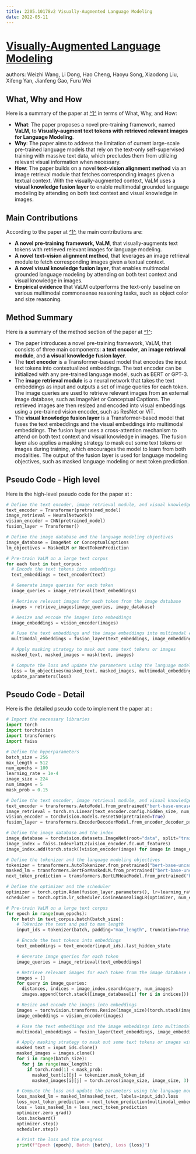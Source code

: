 ```yaml
---
title: 2205.10178v2 Visually-Augmented Language Modeling
date: 2022-05-11
---
```


# [Visually-Augmented Language Modeling](http://arxiv.org/abs/2205.10178v2)

authors: Weizhi Wang, Li Dong, Hao Cheng, Haoyu Song, Xiaodong Liu, Xifeng Yan, Jianfeng Gao, Furu Wei


## What, Why and How

[1]: https://arxiv.org/abs/2205.10178 "[2205.10178] Visually-Augmented Language Modeling - arXiv.org"
[2]: https://arxiv.org/pdf/2205.10178v2 "VISUALLY-AUGMENTED LANGUAGE MODELING - arXiv.org"
[3]: http://export.arxiv.org/abs/2110.10178 "[2110.10178] Repulsive Black Holes and Higher-Derivatives"

Here is a summary of the paper at [^1^][2] in terms of What, Why, and How:

- **What**: The paper proposes a novel pre-training framework, named **VaLM**, to **Visually-augment text tokens with retrieved relevant images for Language Modeling**.
- **Why**: The paper aims to address the limitation of current large-scale pre-trained language models that rely on the text-only self-supervised training with massive text data, which precludes them from utilizing relevant visual information when necessary.
- **How**: The paper builds on a novel **text-vision alignment method** via an image retrieval module that fetches corresponding images given a textual context. With the visually-augmented context, VaLM uses a **visual knowledge fusion layer** to enable multimodal grounded language modeling by attending on both text context and visual knowledge in images.

## Main Contributions

[1]: https://arxiv.org/abs/2205.10178 "[2205.10178] Visually-Augmented Language Modeling - arXiv.org"
[2]: https://arxiv.org/pdf/2205.10178v2 "VISUALLY-AUGMENTED LANGUAGE MODELING - arXiv.org"
[3]: http://export.arxiv.org/abs/2110.10178 "[2110.10178] Repulsive Black Holes and Higher-Derivatives"

According to the paper at [^1^][2], the main contributions are:

- **A novel pre-training framework, VaLM**, that visually-augments text tokens with retrieved relevant images for language modeling.
- **A novel text-vision alignment method**, that leverages an image retrieval module to fetch corresponding images given a textual context.
- **A novel visual knowledge fusion layer**, that enables multimodal grounded language modeling by attending on both text context and visual knowledge in images.
- **Empirical evidence** that VaLM outperforms the text-only baseline on various multimodal commonsense reasoning tasks, such as object color and size reasoning.

## Method Summary

[1]: https://arxiv.org/abs/2205.10178 "[2205.10178] Visually-Augmented Language Modeling - arXiv.org"
[2]: https://arxiv.org/pdf/2205.10178v2 "VISUALLY-AUGMENTED LANGUAGE MODELING - arXiv.org"
[3]: http://export.arxiv.org/abs/2110.10178 "[2110.10178] Repulsive Black Holes and Higher-Derivatives"

Here is a summary of the method section of the paper at [^1^][2]:

- The paper introduces a novel pre-training framework, VaLM, that consists of three main components: **a text encoder**, **an image retrieval module**, and **a visual knowledge fusion layer**.
- The **text encoder** is a Transformer-based model that encodes the input text tokens into contextualized embeddings. The text encoder can be initialized with any pre-trained language model, such as BERT or GPT-3.
- The **image retrieval module** is a neural network that takes the text embeddings as input and outputs a set of image queries for each token. The image queries are used to retrieve relevant images from an external image database, such as ImageNet or Conceptual Captions. The retrieved images are then resized and encoded into visual embeddings using a pre-trained vision encoder, such as ResNet or ViT.
- The **visual knowledge fusion layer** is a Transformer-based model that fuses the text embeddings and the visual embeddings into multimodal embeddings. The fusion layer uses a cross-attention mechanism to attend on both text context and visual knowledge in images. The fusion layer also applies a masking strategy to mask out some text tokens or images during training, which encourages the model to learn from both modalities. The output of the fusion layer is used for language modeling objectives, such as masked language modeling or next token prediction.

## Pseudo Code - High level

Here is the high-level pseudo code for the paper at :

```python
# Define the text encoder, image retrieval module, and visual knowledge fusion layer
text_encoder = Transformer(pretrained_model)
image_retrieval = NeuralNetwork()
vision_encoder = CNN(pretrained_model)
fusion_layer = Transformer()

# Define the image database and the language modeling objectives
image_database = ImageNet or ConceptualCaptions
lm_objectives = MaskedLM or NextTokenPrediction

# Pre-train VaLM on a large text corpus
for each text in text_corpus:
  # Encode the text tokens into embeddings
  text_embeddings = text_encoder(text)

  # Generate image queries for each token
  image_queries = image_retrieval(text_embeddings)

  # Retrieve relevant images for each token from the image database
  images = retrieve_images(image_queries, image_database)

  # Resize and encode the images into embeddings
  image_embeddings = vision_encoder(images)

  # Fuse the text embeddings and the image embeddings into multimodal embeddings
  multimodal_embeddings = fusion_layer(text_embeddings, image_embeddings)

  # Apply masking strategy to mask out some text tokens or images
  masked_text, masked_images = mask(text, images)

  # Compute the loss and update the parameters using the language modeling objectives
  loss = lm_objectives(masked_text, masked_images, multimodal_embeddings)
  update_parameters(loss)
```

## Pseudo Code - Detail

Here is the detailed pseudo code to implement the paper at :

```python
# Import the necessary libraries
import torch
import torchvision
import transformers
import faiss

# Define the hyperparameters
batch_size = 256
max_length = 512
num_epochs = 100
learning_rate = 1e-4
image_size = 224
num_images = 5
mask_prob = 0.15

# Define the text encoder, image retrieval module, and visual knowledge fusion layer
text_encoder = transformers.AutoModel.from_pretrained("bert-base-uncased")
image_retrieval = torch.nn.Linear(text_encoder.config.hidden_size, num_images)
vision_encoder = torchvision.models.resnet50(pretrained=True)
fusion_layer = transformers.EncoderDecoderModel.from_encoder_decoder_pretrained("bert-base-uncased", "bert-base-uncased")

# Define the image database and the index
image_database = torchvision.datasets.ImageNet(root="data", split="train", transform=torchvision.transforms.ToTensor())
image_index = faiss.IndexFlatL2(vision_encoder.fc.out_features)
image_index.add(torch.stack([vision_encoder(image) for image in image_database]))

# Define the tokenizer and the language modeling objectives
tokenizer = transformers.AutoTokenizer.from_pretrained("bert-base-uncased")
masked_lm = transformers.BertForMaskedLM.from_pretrained("bert-base-uncased")
next_token_prediction = transformers.BertLMHeadModel.from_pretrained("bert-base-uncased")

# Define the optimizer and the scheduler
optimizer = torch.optim.Adam(fusion_layer.parameters(), lr=learning_rate)
scheduler = torch.optim.lr_scheduler.CosineAnnealingLR(optimizer, num_epochs)

# Pre-train VaLM on a large text corpus
for epoch in range(num_epochs):
  for batch in text_corpus.batch(batch_size):
    # Tokenize the text and pad to max length
    input_ids = tokenizer(batch, padding="max_length", truncation=True, max_length=max_length, return_tensors="pt").input_ids

    # Encode the text tokens into embeddings
    text_embeddings = text_encoder(input_ids).last_hidden_state

    # Generate image queries for each token
    image_queries = image_retrieval(text_embeddings)

    # Retrieve relevant images for each token from the image database using faiss
    images = []
    for query in image_queries:
      distances, indices = image_index.search(query, num_images)
      images.append(torch.stack([image_database[i] for i in indices]))

    # Resize and encode the images into embeddings
    images = torchvision.transforms.Resize(image_size)(torch.stack(images))
    image_embeddings = vision_encoder(images)

    # Fuse the text embeddings and the image embeddings into multimodal embeddings
    multimodal_embeddings = fusion_layer(text_embeddings, image_embeddings).last_hidden_state

    # Apply masking strategy to mask out some text tokens or images with mask_prob probability
    masked_text = input_ids.clone()
    masked_images = images.clone()
    for i in range(batch_size):
      for j in range(max_length):
        if torch.rand(1) < mask_prob:
          masked_text[i][j] = tokenizer.mask_token_id
          masked_images[i][j] = torch.zeros(image_size, image_size, 3)

    # Compute the loss and update the parameters using the language modeling objectives
    loss_masked_lm = masked_lm(masked_text, labels=input_ids).loss
    loss_next_token_prediction = next_token_prediction(multimodal_embeddings[:, :-1], labels=input_ids[:, 1:]).loss
    loss = loss_masked_lm + loss_next_token_prediction
    optimizer.zero_grad()
    loss.backward()
    optimizer.step()
    scheduler.step()

    # Print the loss and the progress
    print(f"Epoch {epoch}, Batch {batch}, Loss {loss}")
```